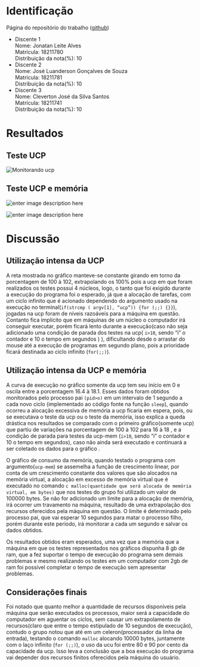 ﻿# Identificação
Página do repositório do trabalho ([github](https://github.com/JhonathanMilk/Trabalho-Introdu-o-a-computa-o-AB2.git))

 - Discente 1<br>
	 Nome: Jonatan Leite Alves <br>
	 Matrícula: 18211780 <br>
	 Distribuição da nota(%): 10 <br>
 - Discente 2 <br>
     Nome: José Luanderson Gonçalves de Souza <br>
	 Matrícula: 18211781<br>
	 Distribuição da nota(%): 10 <br> 
 - Discente 3 <br>
    Nome: Cleverton José da Silva Santos <br>
    Matrícula: 18211741 <br>
    Distribuição da nota(%): 10 <br> 

# Resultados
## Teste UCP

![Monitorando ucp](https://uploaddeimagens.com.br/images/001/911/853/full/UCP.png?)

## Teste UCP e memória

![enter image description here](https://uploaddeimagens.com.br/images/001/912/817/full/UCP-MEM1.png?)

![enter image description here](https://uploaddeimagens.com.br/images/001/912/827/full/chart_%287%29.png?)
# Discussão 

## Utilização intensa da UCP
A reta mostrada no gráfico manteve-se constante girando em torno da porcentagem de 100 à 102, extrapolando os 100% pois a ucp em que foram realizados os testes possui 4 núcleos, logo, o tanto que foi exigido durante a execução do programa foi o esperado, já que a alocação de tarefas, com um ciclo infinito que é acionado dependendo do argumento usado na execução no terminal(``` if(strcmp ( argv[1], “ucp”)) {for (;;) {}} ```), jogadas na ucp foram de níveis razoáveis para a máquina em questão. Contanto fica implícito que em máquinas de um núcleo o computador irá conseguir executar, porém ficará lento durante a execução(caso não seja adicionado uma condição de parada dos testes na ucp( ``` i>10 ```, sendo “i” o contador e 10 o tempo em segundos ) ), dificultando desde o arrastar do mouse até a execução de programas em segundo plano, pois a prioridade ficará destinada ao ciclo infinito (``` for(;;) ```). <br>

## Utilização intensa da UCP e memória
A curva de execução no gráfico somente da ucp tem seu início em 0 e oscila entre a porcentagem 16.4 à 18.1. Esses dados foram obtidos monitorados pelo processo pai ```(pid>o)``` em um intervalo de 1 segundo a cada novo ciclo (implementado ao código fonte na função ``` sleep ```), quando ocorreu a alocação excessiva de memória a ucp ficaria em espera, pois, ou se executava o teste da ucp ou o teste da memória, isso explica a queda drástica nos resultados se comparado com o primeiro gráfico(somente ucp) que partiu de variações na porcentagem de 100 à 102 para 16 à 18 , e a condição de parada para testes da ucp-mem (``` i>10 ```, sendo “i” o contador e 10 o tempo em segundos), caso não ainda será executado e continuará a ser coletado os dados para o gráfico .

O gráfico de consumo da memória, quando testado o programa com argumento(``` ucp-mem ```) se assemelha a função de crescimento linear, por conta de um crescimento constante dos valores que são alocados na memória virtual, a alocação em excesso de memória virtual que é executado no comando ```c malloc(quantidade que será alocada de memória virtual, em bytes)``` que nos testes do grupo foi utilizado um valor de 100000 bytes. Se não for adicionado um limite para a alocação de memória, irá ocorrer um travamento na máquina, resultado de uma extrapolação dos recursos oferecidos pela máquina em questão. O limite é determinado pelo processo pai, que vai esperar 10 segundos para matar o processo filho, porém durante este período, irá monitorar a cada um segundo e salvar os dados obtidos.

Os resultados obtidos eram esperados, uma vez que a memória que a máquina em que os testes representados nos gráficos dispunha 8 gb de ram, que a fez suportar o tempo de execução do programa sem demais problemas e mesmo realizando os testes em um computador com 2gb de ram foi possível completar o tempo de execução sem apresentar problemas.

## Considerações finais
Foi notado que quanto melhor a quantidade de recursos disponíveis pela máquina que serão executados os processos, maior será a capacidade do computador em aguentar os ciclos, sem causar um extrapolamento de recursos(claro que entre o tempo estipulado de 10 segundos de execução), contudo o grupo notou que até em um celeron(processador da linha de entrada), testando o comando ``` malloc ``` alocando 10000 bytes, juntamente com o laço infinito  (``` for (;;) ```), o uso da ucu foi entre 80 e 90 por cento da capacidade da ucp. Isso leva a conclusão que a boa execução do programa vai depender dos recursos finitos oferecidos pela máquina do usuário.
